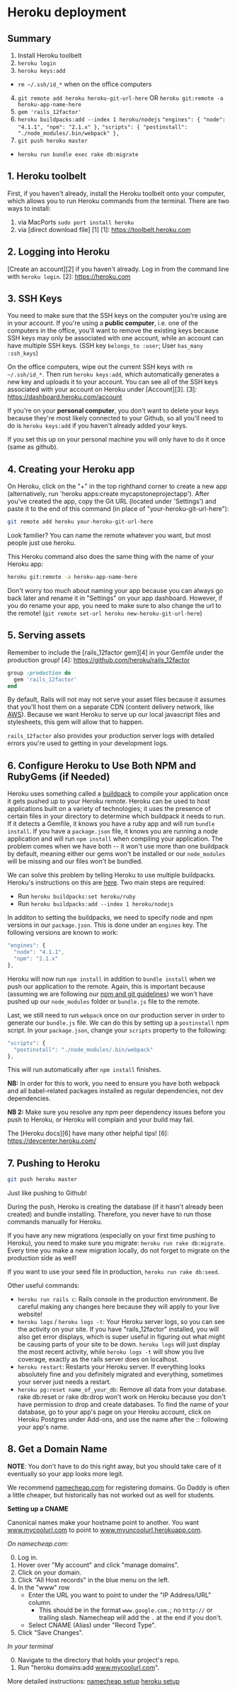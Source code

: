 # Heroku deployment

## Summary
1. Install Heroku toolbelt
2. `heroku login`
3. `heroku keys:add`
  - `rm ~/.ssh/id_*` when on the office computers
4. `git remote add heroku heroku-git-url-here` OR `heroku git:remote -a heroku-app-name-here`
5. `gem 'rails_12factor'`
6. `heroku buildpacks:add --index 1 heroku/nodejs`
 `"engines": {
  "node": "4.1.1",
  "npm": "2.1.x"
},`
 `"scripts": {
  "postinstall": "./node_modules/.bin/webpack"
},`
9. `git push heroku master`
  - `heroku run bundle exec rake db:migrate`

## 1. Heroku toolbelt
First, if you haven't already, install the Heroku toolbelt onto your computer, which allows you to run Heroku commands from the terminal. There are two ways to install:

1. via MacPorts `sudo port install heroku`
2. via [direct download file] [1]
[1]: https://toolbelt.heroku.com

## 2. Logging into Heroku
[Create an account][2] if you haven't already. Log in from the command line with `heroku login`.
[2]: https://heroku.com

## 3. SSH Keys
You need to make sure that the SSH keys on the computer you're using are in your account. If you're using a **public computer**, i.e. one of the computers in the office, you'll want to remove the existing keys because SSH keys may only be associated with one account, while an account can have multiple SSH keys. (SSH key `belongs_to :user`; User `has_many :ssh_keys`)

On the office computers, wipe out the current SSH keys with `rm ~/.ssh/id_*`. Then run `heroku keys:add`, which automatically generates a new key and uploads it to your account. You can see all of the SSH keys associated with your account on Heroku under [Account][3].
[3]: https://dashboard.heroku.com/account

If you're on your **personal computer**, you don't want to delete your keys because they're most likely connected to your Github, so all you'll need to do is `heroku keys:add` if you haven't already added your keys.

If you set this up on your personal machine you will only have to do it once (same as github).

## 4. Creating your Heroku app
On Heroku, click on the "+" in the top righthand corner to create a new app (alternatively, run 'heroku apps:create mycapstoneprojectapp'). After you've created the app, copy the Git URL (located under 'Settings') and paste it to the end of this command (in place of "your-heroku-git-url-here"):

```bash
git remote add heroku your-heroku-git-url-here
```

Look familier? You can name the remote whatever you want, but most people just use heroku.

This Heroku command also does the same thing with the name of your Heroku app:

```bash
heroku git:remote -a heroku-app-name-here
```

Don't worry too much about naming your app because you can always go back later and rename it in "Settings" on your app dashboard. However, if you do rename your app, you need to make sure to also change the url to the remote! (`git remote set-url heroku new-heroku-git-url-here`)

## 5. Serving assets
Remember to include the [rails_12factor gem][4] in your Gemfile under the production group!
[4]: https://github.com/heroku/rails_12factor

```ruby
group :production do
  gem 'rails_12factor'
end
```

By default, Rails will not may not serve your asset files because it assumes that you'll host them on a separate CDN (content delivery network, like [AWS][5]). Because we want Heroku to serve up our local javascript files and stylesheets, this gem will allow that to happen.

[5]: http://aws.amazon.com

`rails_12factor` also provides your production server logs with detailed errors you're used to getting in your development logs.

## 6. Configure Heroku to Use Both NPM and RubyGems (if Needed)

Heroku uses something called a [buildpack][heroku-buildpacks] to
compile your application once it gets pushed up to your Heroku remote.
Heroku can be used to host applications built on a variety of technologies;
it uses the presence of certain files in your directory to determine
which buildpack it needs to run. If it detects a Gemfile, it knows you
have a ruby app and will run `bundle install`. If you have a `package.json`
file, it knows you are running a node application and will run
`npm install` when compiling your application. The problem comes when
we have both -- it won't use more than one buildpack by default, meaning
either our gems won't be installed or our `node_modules` will be missing
and our files won't be bundled.

We can solve this problem by telling Heroku to use multiple buildpacks.
Heroku's instructions on this are [here][multi-bp-link]. Two main steps are
required:
  * Run `heroku buildpacks:set heroku/ruby`
  * Run `heroku buildpacks:add --index 1 heroku/nodejs`

In additon to setting the buildpacks, we need to specify node and npm versions
in our `package.json`. This is done under an `engines` key. The following
versions are known to work:

```js
"engines": {
  "node": "4.1.1",
  "npm": "2.1.x"
},
```

Heroku will now run `npm install` in addition to `bundle install` when we push
our application to the remote. Again, this is important because (assuming we are
following our [npm and git guidelines][npm-git-reading]) we won't have pushed up
our `node_modules` folder or `bundle.js` file to the remote.

Last, we still need to run `webpack` once on our production server in order to
generate our `bundle.js` file. We can do this by setting up a `postinstall` npm
script. In your `package.json`, change your `scripts` property to the
following:

```js
"scripts": {
  "postinstall": "./node_modules/.bin/webpack"
},
```

This will run automatically after `npm install` finishes.

**NB:** In order for this to work, you need to ensure you have both webpack and
all babel-related packages installed as regular dependencies, not dev
dependencies.

**NB 2:** Make sure you resolve any npm peer dependency issues before you push
to Heroku, or Heroku will complain and your build may fail.

[heroku-buildpacks]: https://devcenter.heroku.com/articles/buildpacks
[multi-bp-link]: https://devcenter.heroku.com/articles/using-multiple-buildpacks-for-an-app
[npm-git-reading]: https://github.com/appacademy/react-flux-curriculum/blob/master/w7d1/git_and_npm.md

The [Heroku docs][6] have many other helpful tips!
[6]: https://devcenter.heroku.com/


## 7. Pushing to Heroku
```bash
git push heroku master
```

Just like pushing to Github!

During the push, Heroku is creating the database (if it hasn't already been created) and bundle installing. Therefore, you never have to run those commands manually for Heroku.

If you have any new migrations (especially on your first time pushing to Heroku), you need to make sure you migrate: `heroku run rake db:migrate`. Every time you make a new migration locally, do not forget to migrate on the production side as well!

If you want to use your seed file in production, `heroku run rake db:seed`.

Other useful commands:
- `heroku run rails c`: Rails console in the production environment. Be careful making any changes here because they will apply to your live website!
- `heroku logs` / `heroku logs -t`: Your Heroku server logs, so you can see the activity on your site. If you have "rails_12factor" installed, you will also get error displays, which is super useful in figuring out what might be causing parts of your site to be down. `heroku logs` will just display the most recent activity, while `heroku logs -t` will show you live coverage, exactly as the rails server does on localhost.
- `heroku restart`: Restarts your Heroku server. If everything looks absolutely fine and you definitely migrated and everything, sometimes your server just needs a restart.
- `heroku pg:reset name_of_your_db`: Remove all data from your database. rake db:reset or rake db:drop won't work on Heroku because you don't have permission to drop and create databases. To find the name of your database, go to your app's page on your Heroku account, click on Heroku Postgres under Add-ons, and use the name after the :: following your app's name.

## 8. Get a Domain Name

**NOTE**: You don't have to do this right away, but you should take
care of it eventually so your app looks more legit.

We recommend [namecheap.com][namecheap] for registering domains. Go
Daddy is often a little cheaper, but historically has not worked out as
well for students.

[namecheap]: http://www.namecheap.com/


**Setting up a CNAME**

Canonical names make your hostname point to another. You want
www.mycoolurl.com to point to www.myuncoolurl.herokuapp.com.


*On namecheap.com:*

0. Log in.
0. Hover over "My account" and click "manage domains".
0. Click on your domain.
0. Click "All Host records" in the blue menu on the left.
0. In the "www" row
    * Enter the URL you want to point to under the "IP Address/URL"
      column.
      * This should be in the format `www.google.com.`; no `http://` or
        trailing slash. Namecheap will add the `.` at the end if you
        don't.
    * Select CNAME (Alias) under "Record Type".
0. Click "Save Changes".


*In your terminal*

0. Navigate to the directory that holds your project's repo.
0. Run "heroku domains:add www.mycoolurl.com".

More detailed instructions:
[namecheap setup][namecheap-tutorial]
[heroku setup][heroku-tutorial]

[heroku-tutorial]: https://devcenter.heroku.com/articles/custom-domains
[namecheap-tutorial]: http://www.namecheap.com/support/knowledgebase/article.aspx/1031/2/
